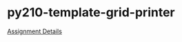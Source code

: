 # py210-template-grid-printer

[Assignment Details](https://uwpce-pythoncert.github.io/ProgrammingInPython/exercises/grid_printer.html)

